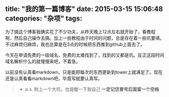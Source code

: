 title: "我的第一篇博客"
date: 2015-03-15 15:06:48
categories: "杂项"
tags:
---
为了搞这个博客我确实花了不少功夫，从昨天晚上12点左右就开始了，看教程啊，然后自己操作去搞。加上一些教程由于时间的问题，总是存在着一些坑要填。不过麻烦归麻烦，我也总算是在3点的时候把东西推到github上面去了。

今天在申请免费的一级域名，免费的太难找到了，找到的又都是坑。反正这段时间域名解析什么的就慢慢来吧，不着急。

以前没有认真看markdown，只是能把每次的东西更新到tower上就满足了。现在还是认真看看markdown吧，毕竟写就要认真写。

> - p.s. 附上一个大坑，也提醒一下我自己
> **一定记住冒号后面留一个空格**
